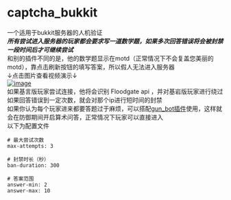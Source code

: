 # captcha_bukkit
一个适用于bukkit服务器的人机验证
<br>
***所有尝试进入服务器的玩家都会要求写一道数学题，如果多次回答错误将会被封禁一段时间后才可继续尝试***
<br>
和别的插件不同的是，他的数学题显示在motd（正常情况下不会复盖您美丽的motd），靠点击刷新按钮的填写答案，所以假人无法进入服务器
<br>
↓点击图片查看视频演示↓
<br>
[![image](https://github.com/cyf112233/captcha_bukkit/blob/main/image/download.jpg)](https://www.bilibili.com/video/BV1bpdfYtEYw/?share_source=copy_web&vd_source=d50aca3fe1490e0f795ef9b07b0acff8)
<br>
如果基言版玩家尝试连接，他将会识别 Floodgate api ，并对基岩版玩家进行绕过
如果回答错误到一定次数，就会对那个ip进行短时间的封禁
<br>
如果你认为每个玩家进来都要答题过于麻烦，可以搭配[gun_bot插件](https://github.com/cyf112233/gun_bot "一个简单的检测假人攻击的插件")使用，这样就会在防御期间开启算术问答，正常情况下玩家可以直接进入
<br>
以下为配置文件
<br>
```
# 最大尝试次数
max-attempts: 3

# 封禁时长（秒）
ban-duration: 300

# 答案范围
answer-min: 2
answer-max: 10
```
